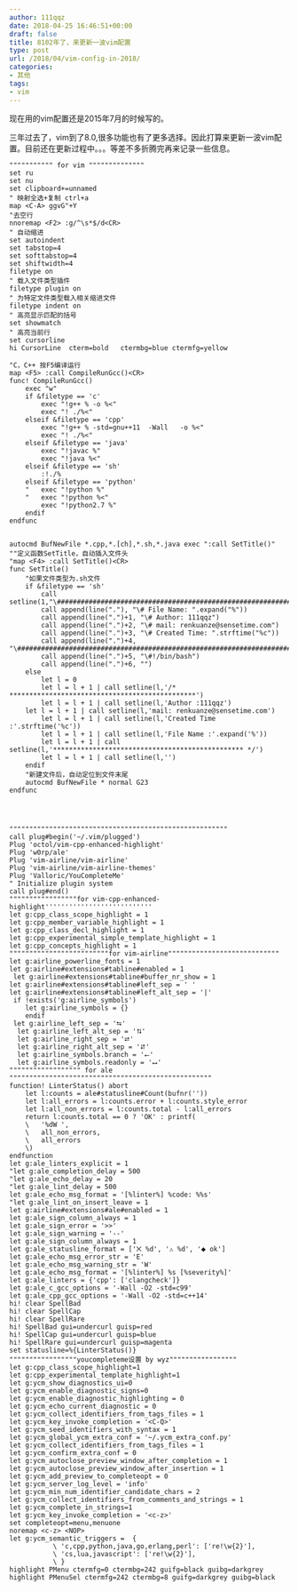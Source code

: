 ```yaml
---
author: 111qqz
date: 2018-04-25 16:46:51+00:00
draft: false
title: 8102年了，来更新一波vim配置
type: post
url: /2018/04/vim-config-in-2018/
categories:
- 其他
tags:
- vim
---
```


现在用的vim配置还是2015年7月的时候写的。

三年过去了，vim到了8.0,很多功能也有了更多选择。因此打算来更新一波vim配置。目前还在更新过程中。。。等差不多折腾完再来记录一些信息。

    
    """"""""""" for vim """"""""""""""
    set ru
    set nu
    set clipboard+=unnamed 
    " 映射全选+复制 ctrl+a
    map <C-A> ggvG"+Y
    "去空行  
    nnoremap <F2> :g/^\s*$/d<CR> 
    " 自动缩进
    set autoindent  
    set tabstop=4
    set softtabstop=4
    set shiftwidth=4
    filetype on
    " 载入文件类型插件
    filetype plugin on
    " 为特定文件类型载入相关缩进文件
    filetype indent on
    " 高亮显示匹配的括号
    set showmatch
    " 高亮当前行
    set cursorline
    hi CursorLine  cterm=bold   ctermbg=blue ctermfg=yellow
    
    "C，C++ 按F5编译运行
    map <F5> :call CompileRunGcc()<CR>
    func! CompileRunGcc()
        exec "w"
        if &filetype == 'c'
            exec "!g++ % -o %<"
            exec "! ./%<"
        elseif &filetype == 'cpp'
            exec "!g++ % -std=gnu++11  -Wall   -o %<"
            exec "! ./%<"
        elseif &filetype == 'java'
            exec "!javac %"
            exec "!java %<"
        elseif &filetype == 'sh'
            :!./%
        elseif &filetype == 'python'
        "   exec "!python %"
        "   exec "!python %<"
            exec "!python2.7 %"
        endif
    endfunc
    
    
    autocmd BufNewFile *.cpp,*.[ch],*.sh,*.java exec ":call SetTitle()" 
    ""定义函数SetTitle，自动插入文件头
    "map <F4> :call SetTitle()<CR>
    func SetTitle() 
        "如果文件类型为.sh文件 
        if &filetype == 'sh' 
            call setline(1,"\#########################################################################") 
            call append(line("."), "\# File Name: ".expand("%")) 
            call append(line(".")+1, "\# Author: 111qqz") 
            call append(line(".")+2, "\# mail: renkuanze@sensetime.com") 
            call append(line(".")+3, "\# Created Time: ".strftime("%c")) 
            call append(line(".")+4, "\#########################################################################") 
            call append(line(".")+5, "\#!/bin/bash") 
            call append(line(".")+6, "") 
        else 
            let l = 0
            let l = l + 1 | call setline(l,'/* ***********************************************')
            let l = l + 1 | call setline(l,'Author :111qqz')
    	let l = l + 1 | call setline(l,'mail: renkuanze@sensetime.com')
            let l = l + 1 | call setline(l,'Created Time :'.strftime('%c'))
            let l = l + 1 | call setline(l,'File Name :'.expand('%'))
            let l = l + 1 | call setline(l,'************************************************ */')
            let l = l + 1 | call setline(l,'')
        endif
        "新建文件后，自动定位到文件末尾
        autocmd BufNewFile * normal G23
    endfunc 
    
    
    
    
    """""""""""""""""""""""""""""""""""""""""""""""""""""""
    call plug#begin('~/.vim/plugged')
    Plug 'octol/vim-cpp-enhanced-highlight'
    Plug 'w0rp/ale'
    Plug 'vim-airline/vim-airline'
    Plug 'vim-airline/vim-airline-themes'
    Plug 'Valloric/YouCompleteMe'
    " Initialize plugin system
    call plug#end() 
    """""""""""""""""for vim-cpp-enhanced-highlight'''''''''''''''''''''''''''
    let g:cpp_class_scope_highlight = 1
    let g:cpp_member_variable_highlight = 1
    let g:cpp_class_decl_highlight = 1
    let g:cpp_experimental_simple_template_highlight = 1
    let g:cpp_concepts_highlight = 1
    """""""""""""""""""""""""for vim-airline""""""""""""""""""""""""""""
    let g:airline_powerline_fonts = 1
    let g:airline#extensions#tabline#enabled = 1
     let g:airline#extensions#tabline#buffer_nr_show = 1
    let g:airline#extensions#tabline#left_sep = ' '
    let g:airline#extensions#tabline#left_alt_sep = '|'
     if !exists('g:airline_symbols')
        let g:airline_symbols = {}
        endif
     let g:airline_left_sep = '⮀'
      let g:airline_left_alt_sep = '⮁'
      let g:airline_right_sep = '⮂'
      let g:airline_right_alt_sep = '⮃'
      let g:airline_symbols.branch = '⭠'
      let g:airline_symbols.readonly = '⭤'
    """""""""""""""""" for ale """""""""""""""""""""""""""""""""""""""""""""""""""
    function! LinterStatus() abort
        let l:counts = ale#statusline#Count(bufnr(''))
        let l:all_errors = l:counts.error + l:counts.style_error
        let l:all_non_errors = l:counts.total - l:all_errors
        return l:counts.total == 0 ? 'OK' : printf(
        \   '%dW ',
        \   all_non_errors,
        \   all_errors
        \)
    endfunction
    let g:ale_linters_explicit = 1
    "let g:ale_completion_delay = 500
    "let g:ale_echo_delay = 20
    "let g:ale_lint_delay = 500
    let g:ale_echo_msg_format = '[%linter%] %code: %%s'
    "let g:ale_lint_on_insert_leave = 1
    let g:airline#extensions#ale#enabled = 1
    let g:ale_sign_column_always = 1
    let g:ale_sign_error = '>>'
    let g:ale_sign_warning = '--'
    let g:ale_sign_column_always = 1
    let g:ale_statusline_format = ['⨉ %d', '⚠ %d', '⬥ ok']
    let g:ale_echo_msg_error_str = 'E'
    let g:ale_echo_msg_warning_str = 'W'
    let g:ale_echo_msg_format = '[%linter%] %s [%severity%]'
    let g:ale_linters = {'cpp': ['clangcheck']}
    let g:ale_c_gcc_options = '-Wall -O2 -std=c99'
    let g:ale_cpp_gcc_options = '-Wall -O2 -std=c++14'
    hi! clear SpellBad
    hi! clear SpellCap
    hi! clear SpellRare
    hi! SpellBad gui=undercurl guisp=red
    hi! SpellCap gui=undercurl guisp=blue
    hi! SpellRare gui=undercurl guisp=magenta
    set statusline=%{LinterStatus()}
    """""""""""""""""youcompleteme设置 by wyz"""""""""""""""""
    let g:cpp_class_scope_highlight=1
    let g:cpp_experimental_template_highlight=1
    let g:ycm_show_diagnostics_ui=0
    let g:ycm_enable_diagnostic_signs=0
    let g:ycm_enable_diagnostic_highlighting = 0
    let g:ycm_echo_current_diagnostic = 0
    let g:ycm_collect_identifiers_from_tags_files = 1
    let g:ycm_key_invoke_completion = '<C-Q>'
    let g:ycm_seed_identifiers_with_syntax = 1
    let g:ycm_global_ycm_extra_conf = '~/.ycm_extra_conf.py'
    let g:ycm_collect_identifiers_from_tags_files = 1
    let g:ycm_confirm_extra_conf = 0
    let g:ycm_autoclose_preview_window_after_completion = 1
    let g:ycm_autoclose_preview_window_after_insertion = 1
    let g:ycm_add_preview_to_completeopt = 0
    let g:ycm_server_log_level = 'info'
    let g:ycm_min_num_identifier_candidate_chars = 2
    let g:ycm_collect_identifiers_from_comments_and_strings = 1
    let g:ycm_complete_in_strings=1
    let g:ycm_key_invoke_completion = '<c-z>'
    set completeopt=menu,menuone
    noremap <c-z> <NOP>
    let g:ycm_semantic_triggers =  {
               \ 'c,cpp,python,java,go,erlang,perl': ['re!\w{2}'],
               \ 'cs,lua,javascript': ['re!\w{2}'],
               \ }
    highlight PMenu ctermfg=0 ctermbg=242 guifg=black guibg=darkgrey
    highlight PMenuSel ctermfg=242 ctermbg=8 guifg=darkgrey guibg=black
    





